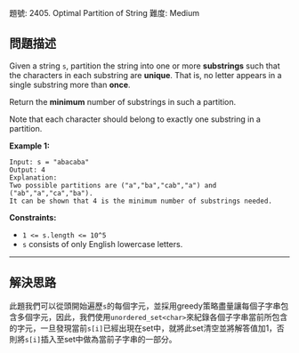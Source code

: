 題號: 2405. Optimal Partition of String
難度: Medium

## 問題描述

Given a string `s`, partition the string into one or more **substrings** such that the characters in each substring are **unique**. That is, no letter appears in a single substring more than **once**.

Return the **minimum** number of substrings in such a partition.

Note that each character should belong to exactly one substring in a partition.

**Example 1:**
```
Input: s = "abacaba"
Output: 4
Explanation:
Two possible partitions are ("a","ba","cab","a") and ("ab","a","ca","ba").
It can be shown that 4 is the minimum number of substrings needed.
```
**Constraints:**

- `1 <= s.length <= 10^5`
- `s` consists of only English lowercase letters.

---
## 解決思路

此題我們可以從頭開始遍歷`s`的每個字元，並採用greedy策略盡量讓每個子字串包含多個字元，因此，我們使用`unordered_set<char>`來紀錄各個子字串當前所包含的字元，一旦發現當前`s[i]`已經出現在set中，就將此set清空並將解答值加1，否則將`s[i]`插入至set中做為當前子字串的一部分。
